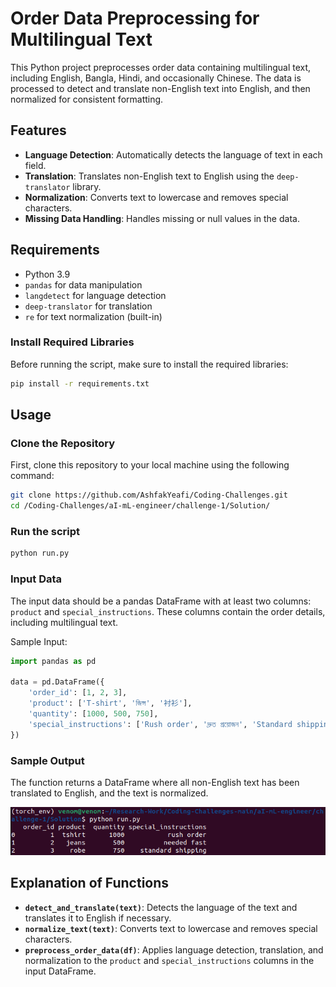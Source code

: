 # Order Data Preprocessing for Multilingual Text

This Python project preprocesses order data containing multilingual text, including English, Bangla, Hindi, and occasionally Chinese. The data is processed to detect and translate non-English text into English, and then normalized for consistent formatting.

## Features

- **Language Detection**: Automatically detects the language of text in each field.
- **Translation**: Translates non-English text to English using the `deep-translator` library.
- **Normalization**: Converts text to lowercase and removes special characters.
- **Missing Data Handling**: Handles missing or null values in the data.

## Requirements

- Python 3.9
- `pandas` for data manipulation
- `langdetect` for language detection
- `deep-translator` for translation
- `re` for text normalization (built-in)

### Install Required Libraries

Before running the script, make sure to install the required libraries:

```bash
pip install -r requirements.txt
```

## Usage

### Clone the Repository

First, clone this repository to your local machine using the following command:

```bash
git clone https://github.com/AshfakYeafi/Coding-Challenges.git
cd /Coding-Challenges/aI-mL-engineer/challenge-1/Solution/
```

### Run the script
```bash
python run.py
```

### Input Data

The input data should be a pandas DataFrame with at least two columns: `product` and `special_instructions`. These columns contain the order details, including multilingual text.

Sample Input:

```python
import pandas as pd

data = pd.DataFrame({
    'order_id': [1, 2, 3],
    'product': ['T-shirt', 'জিন্স', '衬衫'],
    'quantity': [1000, 500, 750],
    'special_instructions': ['Rush order', 'দ্রুত প্রয়োজন', 'Standard shipping']
})
```

### Sample Output

The function returns a DataFrame where all non-English text has been translated to English, and the text is normalized.

![My Image](output.png)

## Explanation of Functions

- **`detect_and_translate(text)`**: Detects the language of the text and translates it to English if necessary.
- **`normalize_text(text)`**: Converts text to lowercase and removes special characters.
- **`preprocess_order_data(df)`**: Applies language detection, translation, and normalization to the `product` and `special_instructions` columns in the input DataFrame.
